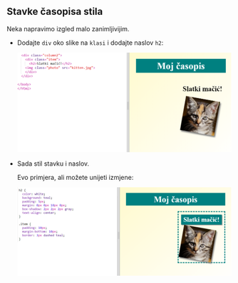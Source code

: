 ## Stavke časopisa stila

Neka napravimo izgled malo zanimljivijim.

+ Dodajte `div` oko slike na `klasi` i dodajte naslov `h2`:
    
    ![zaslona](images/magazine-item.png)

+ Sada stil stavku i naslov.
    
    Evo primjera, ali možete unijeti izmjene:
    
    ![zaslona](images/magazine-item-style.png)